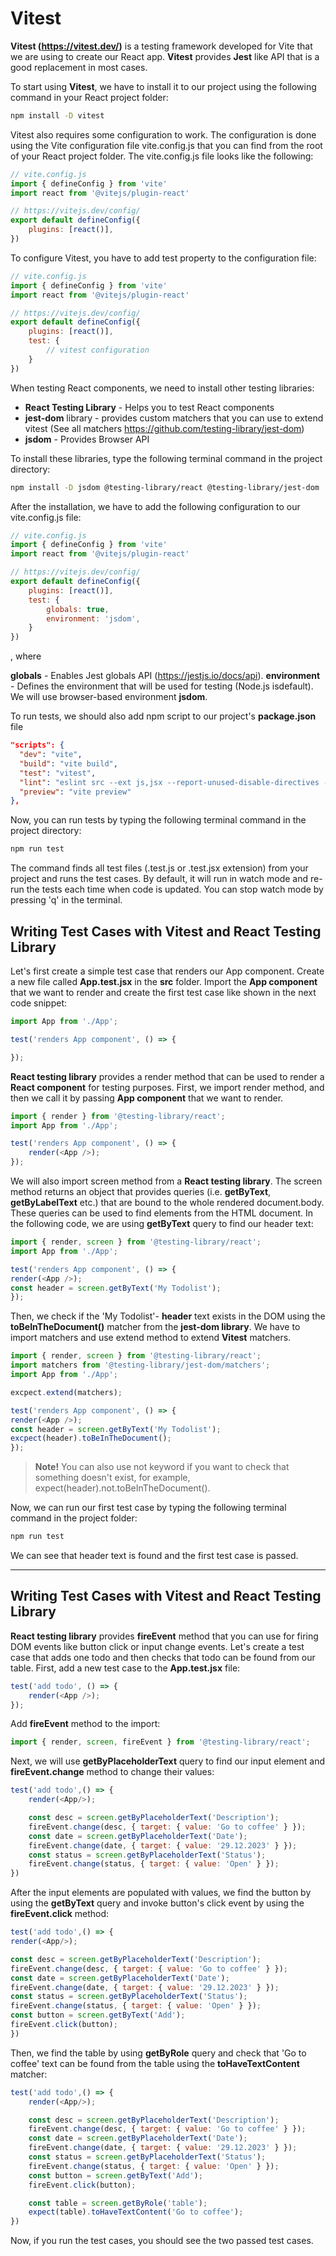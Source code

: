 # Vitest

**Vitest (https://vitest.dev/)** is a testing framework developed for Vite that we are using to create our React app. **Vitest** provides **Jest** like API that is a good replacement in most cases.

To start using **Vitest**, we have to install it to our project using the following command in your React project folder:

```bash
npm install -D vitest
```

Vitest also requires some configuration to work. The configuration is done using the Vite configuration file vite.config.js that you can find from the root of your React project folder. The vite.config.js file looks like the following:

```javascript
// vite.config.js
import { defineConfig } from 'vite'
import react from '@vitejs/plugin-react'

// https://vitejs.dev/config/
export default defineConfig({
    plugins: [react()],
})
```

To configure Vitest, you have to add test property to the configuration file:

```javascript
// vite.config.js
import { defineConfig } from 'vite'
import react from '@vitejs/plugin-react'

// https://vitejs.dev/config/
export default defineConfig({
    plugins: [react()], 
    test: {
        // vitest configuration
    }
})
```

When testing React components, we need to install other testing libraries:
- **React Testing Library** - Helps you to test React components
- **jest-dom** library - provides custom matchers that you can use to extend vitest (See all matchers https://github.com/testing-library/jest-dom)
- **jsdom** - Provides Browser API

To install these libraries, type the following terminal command in the project directory:

```bash
npm install -D jsdom @testing-library/react @testing-library/jest-dom
```

After the installation, we have to add the following configuration to our vite.config.js file:

```javascript
// vite.config.js
import { defineConfig } from 'vite'
import react from '@vitejs/plugin-react'

// https://vitejs.dev/config/
export default defineConfig({
    plugins: [react()], 
    test: {
        globals: true, 
        environment: 'jsdom',
    }
})
```
, where

**globals** - Enables Jest globals API (https://jestjs.io/docs/api).
**environment** - Defines the environment that will be used for testing (Node.js isdefault). We will use browser-based environment **jsdom**.

To run tests, we should also add npm script to our project's **package.json** file

```json
"scripts": {
  "dev": "vite",
  "build": "vite build",
  "test": "vitest",
  "lint": "eslint src --ext js,jsx --report-unused-disable-directives --max-warnings 0",
  "preview": "vite preview"
},
```

Now, you can run tests by typing the following terminal command in the project directory:

```bash
npm run test
```

The command finds all test files (.test.js or .test.jsx extension) from your project and runs the test cases. By default, it will run in watch mode and re-run the tests each time when code is updated. You can stop watch mode by pressing 'q' in the terminal.

## Writing Test Cases with Vitest and React Testing Library

Let's first create a simple test case that renders our App component. Create a new file called **App.test.jsx** in the **src** folder. Import the **App component** that we want to render and create the first test case like shown in the next code snippet:

```javascript
import App from './App';

test('renders App component', () => {

});
```

**React testing library** provides a render method that can be used to render a **React component** for testing purposes. First, we import render method, and then we call it by passing **App component** that we want to render.

```javascript
import { render } from '@testing-library/react';
import App from './App';

test('renders App component', () => {
    render(<App />);
});
```

We will also import screen method from a **React testing library**. The screen method returns an object that provides queries (i.e. **getByText**, **getByLabelText** etc.) that are bound to the whole rendered document.body. These queries can be used to find elements from the HTML document. In the following code, we are using **getByText** query to find our header text:

```javascript
import { render, screen } from '@testing-library/react';
import App from './App';

test('renders App component', () => {
render(<App />);
const header = screen.getByText('My Todolist');
});
```

Then, we check if the 'My Todolist'- **header** text exists in the DOM using the **toBeInTheDocument()** matcher from the **jest-dom library**. We have to import matchers and use extend method to extend **Vitest** matchers.

```javascript
import { render, screen } from '@testing-library/react';
import matchers from '@testing-library/jest-dom/matchers';
import App from './App';

excpect.extend(matchers);

test('renders App component', () => {
render(<App />);
const header = screen.getByText('My Todolist');
excpect(header).toBeInTheDocument();
});
```

> **Note!** You can also use not keyword if you want to check that something doesn't exist, for example, expect(header).not.toBeInTheDocument().

Now, we can run our first test case by typing the following terminal command in the project folder:

```bash
npm run test
```

We can see that header text is found and the first test case is passed.

---

## Writing Test Cases with Vitest and React Testing Library

**React testing library** provides **fireEvent** method that you can use for firing DOM events like button click or input change events. Let's create a test case that adds one todo and then checks that todo can be found from our table. First, add a new test case to the **App.test.jsx** file:

```javascript
test('add todo', () => {
    render(<App />);
});
```

Add **fireEvent** method to the import:

```javascript
import { render, screen, fireEvent } from '@testing-library/react';
```

Next, we will use **getByPlaceholderText** query to find our input element and **fireEvent.change** method to change their values:

```javascript
test('add todo',() => {
    render(<App/>);

    const desc = screen.getByPlaceholderText('Description');
    fireEvent.change(desc, { target: { value: 'Go to coffee' } });
    const date = screen.getByPlaceholderText('Date');
    fireEvent.change(date, { target: { value: '29.12.2023' } });
    const status = screen.getByPlaceholderText('Status');
    fireEvent.change(status, { target: { value: 'Open' } });
})
```

After the input elements are populated with values, we find the button by using the **getByText** query and invoke button's click event by using the **fireEvent.click** method:

```javascript
test('add todo',() => {
render(<App/>);

const desc = screen.getByPlaceholderText('Description');
fireEvent.change(desc, { target: { value: 'Go to coffee' } });
const date = screen.getByPlaceholderText('Date');
fireEvent.change(date, { target: { value: '29.12.2023' } });
const status = screen.getByPlaceholderText('Status');
fireEvent.change(status, { target: { value: 'Open' } });
const button = screen.getByText('Add');
fireEvent.click(button);
})
```

Then, we find the table by using **getByRole** query and check that 'Go to coffee' text can be found from the table using the **toHaveTextContent** matcher:

```javascript
test('add todo',() => {
    render(<App/>);

    const desc = screen.getByPlaceholderText('Description');
    fireEvent.change(desc, { target: { value: 'Go to coffee' } });
    const date = screen.getByPlaceholderText('Date');
    fireEvent.change(date, { target: { value: '29.12.2023' } });
    const status = screen.getByPlaceholderText('Status');
    fireEvent.change(status, { target: { value: 'Open' } });
    const button = screen.getByText('Add');
    fireEvent.click(button);

    const table = screen.getByRole('table');
    expect(table).toHaveTextContent('Go to coffee');
})
```

Now, if you run the test cases, you should see the two passed test cases.

